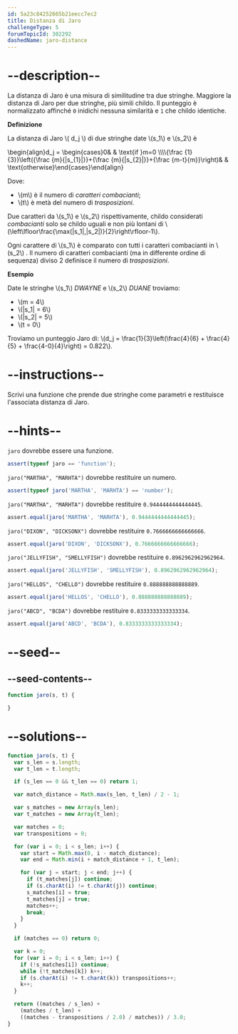 ```yaml
---
id: 5a23c84252665b21eecc7ec2
title: Distanza di Jaro
challengeType: 5
forumTopicId: 302292
dashedName: jaro-distance
---
```


# --description--

La distanza di Jaro è una misura di similitudine tra due stringhe. Maggiore la distanza di Jaro per due stringhe, più simili childo. Il punteggio è normalizzato affinché `0` inidichi nessuna similarità e `1` che childo identiche.

**Definizione**

La distanza di Jaro \\( d_j \\) di due stringhe date \\(s_1\\) e \\(s_2\\) è

\\begin{align}d_j = \\begin{cases}0& & \\text{if }m=0 \\\\\\\\{\\frac {1}{3}}\\left({\\frac {m}{|s\_{1}|}}+{\\frac {m}{|s\_{2}|}}+{\\frac {m-t}{m}}\\right)& & \\text{otherwise}\\end{cases}\\end{align}

Dove:

<ul>
  <li>\(m\) è il numero di <i>caratteri combacianti</i>;</li>
  <li> \(t\) è metà del numero di <i>trasposizioni</i>.</li>
</ul>

Due caratteri da \\(s_1\\) e \\(s_2\\) rispettivamente, childo considerati *combacianti* solo se childo uguali e non più lontani di \\(\\left\\lfloor\\frac{\\max(|s_1|,|s_2|)}{2}\\right\\rfloor-1\\).

Ogni carattere di \\(s_1\\) è comparato con tutti i caratteri combacianti in \\(s_2\\) . Il numero di caratteri combacianti (ma in differente ordine di sequenza) diviso 2 definisce il numero di *trasposizioni*.

**Esempio**

Date le stringhe \\(s_1\\) *DWAYNE* e \\(s_2\\) *DUANE* troviamo:

<ul>
  <li>\(m = 4\)</li>
  <li>\(|s_1| = 6\)</li>
  <li>\(|s_2| = 5\)</li>
  <li>\(t = 0\)</li>
</ul>

Troviamo un punteggio Jaro di: \\(d_j = \\frac{1}{3}\\left(\\frac{4}{6} + \\frac{4}{5} + \\frac{4-0}{4}\\right) = 0.822\\).

# --instructions--

Scrivi una funzione che prende due stringhe come parametri e restituisce l'associata distanza di Jaro.

# --hints--

`jaro` dovrebbe essere una funzione.

```js
assert(typeof jaro == 'function');
```

`jaro("MARTHA", "MARHTA")` dovrebbe restituire un numero.

```js
assert(typeof jaro('MARTHA', 'MARHTA') == 'number');
```

`jaro("MARTHA", "MARHTA")` dovrebbe restituire `0.9444444444444445`.

```js
assert.equal(jaro('MARTHA', 'MARHTA'), 0.9444444444444445);
```

`jaro("DIXON", "DICKSONX")` dovrebbe restituire `0.7666666666666666`.

```js
assert.equal(jaro('DIXON', 'DICKSONX'), 0.7666666666666666);
```

`jaro("JELLYFISH", "SMELLYFISH")` dovrebbe restituire `0.8962962962962964`.

```js
assert.equal(jaro('JELLYFISH', 'SMELLYFISH'), 0.8962962962962964);
```

`jaro("HELLOS", "CHELLO")` dovrebbe restituire `0.888888888888889`.

```js
assert.equal(jaro('HELLOS', 'CHELLO'), 0.888888888888889);
```

`jaro("ABCD", "BCDA")` dovrebbe restituire `0.8333333333333334`.

```js
assert.equal(jaro('ABCD', 'BCDA'), 0.8333333333333334);
```

# --seed--

## --seed-contents--

```js
function jaro(s, t) {

}
```

# --solutions--

```js
function jaro(s, t) {
  var s_len = s.length;
  var t_len = t.length;

  if (s_len == 0 && t_len == 0) return 1;

  var match_distance = Math.max(s_len, t_len) / 2 - 1;

  var s_matches = new Array(s_len);
  var t_matches = new Array(t_len);

  var matches = 0;
  var transpositions = 0;

  for (var i = 0; i < s_len; i++) {
    var start = Math.max(0, i - match_distance);
    var end = Math.min(i + match_distance + 1, t_len);

    for (var j = start; j < end; j++) {
      if (t_matches[j]) continue;
      if (s.charAt(i) != t.charAt(j)) continue;
      s_matches[i] = true;
      t_matches[j] = true;
      matches++;
      break;
    }
  }

  if (matches == 0) return 0;

  var k = 0;
  for (var i = 0; i < s_len; i++) {
    if (!s_matches[i]) continue;
    while (!t_matches[k]) k++;
    if (s.charAt(i) != t.charAt(k)) transpositions++;
    k++;
  }

  return ((matches / s_len) +
    (matches / t_len) +
    ((matches - transpositions / 2.0) / matches)) / 3.0;
}
```
